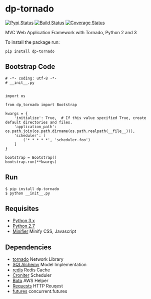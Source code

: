 # dp-tornado

[![Pypi Status](https://img.shields.io/pypi/v/dp-tornado.svg)](https://pypi.python.org/pypi/dp-tornado)
[![Build Status](https://travis-ci.org/why2pac/dp-tornado.svg?branch=master)](https://travis-ci.org/why2pac/dp-tornado)
[![Coverage Status](https://coveralls.io/repos/github/why2pac/dp-tornado/badge.svg?branch=master)](https://coveralls.io/github/why2pac/dp-tornado?branch=master)

MVC Web Application Framework with Tornado, Python 2 and 3

To install the package run:

    pip install dp-tornado
    
    
## Bootstrap Code

    # -*- coding: utf-8 -*-
    # __init__.py
    
    
    import os
    
    from dp_tornado import Bootstrap
    
    kwargs = {
        'initialize': True,  # If this value specified True, create default directories and files.
        'application_path': os.path.join(os.path.dirname(os.path.realpath(__file__))),
        'scheduler': [
            ('* * * * *', 'scheduler.foo')
        ]
    }
    
    bootstrap = Bootstrap()
    bootstrap.run(**kwargs)
    
    
## Run

    $ pip install dp-tornado
    $ python __init__.py


## Requisites

- [Python 3.x](https://www.python.org)
- [Python 2.7](https://www.python.org)
- [Minifier](https://www.npmjs.com/package/minifier) Minify CSS, Javascript


## Dependencies

* [tornado](http://www.tornadoweb.org) Network Library
* [SQLAlchemy](http://www.sqlalchemy.org) Model Implementation
* [redis](https://github.com/andymccurdy/redis-py) Redis Cache
* [Croniter](https://pypi.python.org/pypi/croniter/) Scheduler
* [Boto](http://docs.pythonboto.org) AWS Helper
* [Requests](http://docs.python-requests.org) HTTP Reuqest
* [futures](https://pypi.python.org/pypi/futures) concurrent.futures
